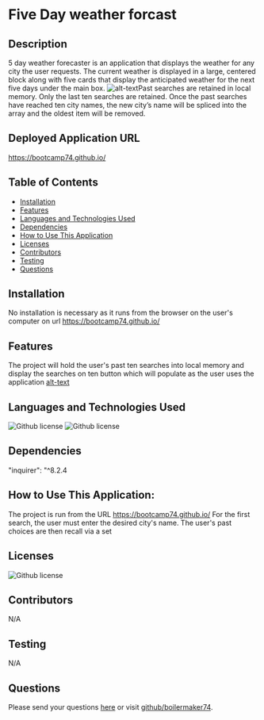 # Five Day weather forcast 
## Description
5 day weather forecaster is an application that displays the weather for any city the user requests. The current weather is displayed in a large, centered block along with five cards that display the anticipated weather for the next five days under the main box. ![alt-text]()Past searches are retained in local memory. Only the last ten searches are retained. Once the past searches have reached ten city names, the new city’s name will be spliced into the array and the oldest item will be removed.
## Deployed Application URL
https://bootcamp74.github.io/
## Table of Contents
* [Installation](#installation)
* [Features](#features)
* [Languages and Technologies Used](#languages-and-technologies-used)
* [Dependencies](#dependencies)
* [How to Use This Application](#how-to-use-this-application)
* [Licenses](#Licenses)
* [Contributors](#contributors)
* [Testing](#testing)
* [Questions](#questions)
## Installation
No installation is necessary as it runs from the browser on the user's computer on url https://bootcamp74.github.io/

## Features
The project will hold the user's past ten searches into local memory and display the searches on ten button which will populate as the user uses the application [alt-text]()
## Languages and Technologies Used
![Github license](https://img.shields.io/badge/Language-NodeJs-blue.svg)
![Github license](https://img.shields.io/badge/Technology-Inquirer-blue.svg)
## Dependencies
"inquirer": "^8.2.4
## How to Use This Application:
The project is run from the URL https://bootcamp74.github.io/ For the first search, the user must enter the desired city's name. The user's past choices are then recall via a set 
## Licenses
![Github license](https://img.shields.io/badge/license-MIT-blue.svg)
## Contributors
N/A
## Testing
N/A
## Questions
Please send your questions [here](mailto:bradm1492@gmain.com?subject=[GitHub]%20Dev%20Connect) or visit [github/boilermaker74](https://github.com/boilermaker74).

